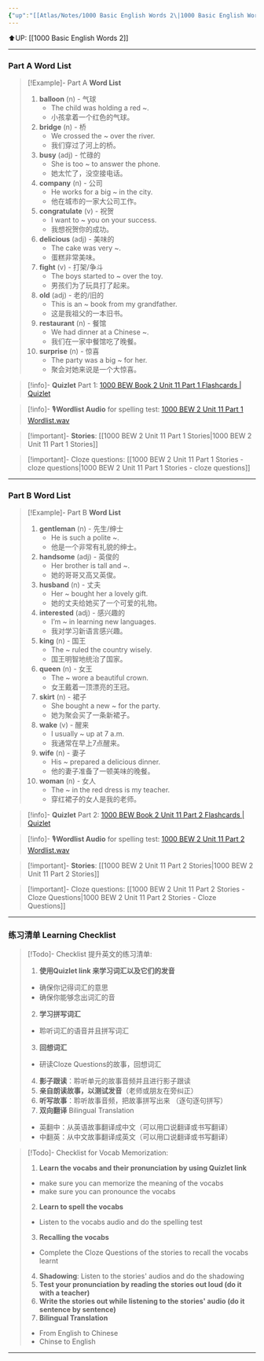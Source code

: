 ```yaml
---
{"up":"[[Atlas/Notes/1000 Basic English Words 2\|1000 Basic English Words 2]]","dg-publish":true,"permalink":"/atlas/notes/1000-basic-english-words-2-unit-11/","dgPassFrontmatter":true}
---
```


⬆️UP: [[1000 Basic English Words 2]]

---
### Part A Word List

> [!Example]- Part A **Word List**
> 1. **balloon** (n) - 气球
>     - The child was holding a red ~.
>     - 小孩拿着一个红色的气球。
> 2. **bridge** (n) - 桥
>     - We crossed the ~ over the river.
>     - 我们穿过了河上的桥。
> 3. **busy** (adj) - 忙碌的
>     - She is too ~ to answer the phone.
>     - 她太忙了，没空接电话。
> 4. **company** (n) - 公司
>     - He works for a big ~ in the city.
>     - 他在城市的一家大公司工作。
> 5. **congratulate** (v) - 祝贺
>     - I want to ~ you on your success.
>     - 我想祝贺你的成功。
> 6. **delicious** (adj) - 美味的
>     - The cake was very ~.
>     - 蛋糕非常美味。
> 7. **fight** (v) - 打架/争斗
>     - The boys started to ~ over the toy.
>     - 男孩们为了玩具打了起来。
> 8. **old** (adj) - 老的/旧的
>     - This is an ~ book from my grandfather.
>     - 这是我祖父的一本旧书。
> 9. **restaurant** (n) - 餐馆
>     - We had dinner at a Chinese ~.
>     - 我们在一家中餐馆吃了晚餐。
> 10. **surprise** (n) - 惊喜
>     - The party was a big ~ for her.
>     - 聚会对她来说是一个大惊喜。

> [!info]- **Quizlet** Part 1: [1000 BEW Book 2 Unit 11 Part 1 Flashcards | Quizlet]()

> [!info]- 🎙️**Wordlist Audio** for spelling test: [1000 BEW 2 Unit 11 Part 1 Wordlist.wav]()

> [!important]- **Stories**: [[1000 BEW 2 Unit 11 Part 1 Stories\|1000 BEW 2 Unit 11 Part 1 Stories]]

> [!important]- Cloze questions: [[1000 BEW 2 Unit 11 Part 1 Stories - cloze questions\|1000 BEW 2 Unit 11 Part 1 Stories - cloze questions]]

---
### Part B Word List

> [!Example]- Part B **Word List**
> 1. **gentleman** (n) - 先生/绅士
>     - He is such a polite ~.
>     - 他是一个非常有礼貌的绅士。
> 2. **handsome** (adj) - 英俊的
>     - Her brother is tall and ~.
>     - 她的哥哥又高又英俊。
> 3. **husband** (n) - 丈夫
>     - Her ~ bought her a lovely gift.
>     - 她的丈夫给她买了一个可爱的礼物。
> 4. **interested** (adj) - 感兴趣的
>     - I’m ~ in learning new languages.
>     - 我对学习新语言感兴趣。
> 5. **king** (n) - 国王
>     - The ~ ruled the country wisely.
>     - 国王明智地统治了国家。
> 6. **queen** (n) - 女王
>     - The ~ wore a beautiful crown.
>     - 女王戴着一顶漂亮的王冠。
> 7. **skirt** (n) - 裙子
>     - She bought a new ~ for the party.
>     - 她为聚会买了一条新裙子。
> 8. **wake** (v) - 醒来
>     - I usually ~ up at 7 a.m.
>     - 我通常在早上7点醒来。
> 9. **wife** (n) - 妻子
>     - His ~ prepared a delicious dinner.
>     - 他的妻子准备了一顿美味的晚餐。
> 10. **woman** (n) - 女人
>     - The ~ in the red dress is my teacher.
>     - 穿红裙子的女人是我的老师。

> [!info]- **Quizlet** Part 2: [1000 BEW Book 2 Unit 11 Part 2 Flashcards | Quizlet]()

> [!info]- 🎙️**Wordlist Audio** for spelling test: [1000 BEW 2 Unit 11 Part 2 Wordlist.wav]()

> [!important]- **Stories**: [[1000 BEW 2 Unit 11 Part 2 Stories\|1000 BEW 2 Unit 11 Part 2 Stories]]

> [!important]- Cloze questions: [[1000 BEW 2 Unit 11 Part 2 Stories - Cloze Questions\|1000 BEW 2 Unit 11 Part 2 Stories - Cloze Questions]]


---- 
### 练习清单 Learning Checklist

> [!Todo]- Checklist 提升英文的练习清单:
> 1. **使用Quizlet link 来学习词汇以及它们的发音** 
>	- 确保你记得词汇的意思 
>	- 确保你能够念出词汇的音 
> 2. **学习拼写词汇** 
>	- 聆听词汇的语音并且拼写词汇 
> 3. **回想词汇**
>	- 研读Cloze Questions的故事，回想词汇 
> 4. **影子跟读**：聆听单元的故事音频并且进行影子跟读 
> 5. **亲自朗读故事，以测试发音**（老师或朋友在旁纠正）
> 6. **听写故事**：聆听故事音频，把故事拼写出来 （逐句逐句拼写）
> 7. **双向翻译** Bilingual Translation 
>	- 英翻中：从英语故事翻译成中文（可以用口说翻译或书写翻译）
>	- 中翻英：从中文故事翻译成英文（可以用口说翻译或书写翻译）

> [!Todo]- Checklist for Vocab Memorization:
> 
> 1. **Learn the vocabs and their pronunciation by using Quizlet link**
>	- make sure you can memorize the meaning of the vocabs
>	- make sure you can pronounce the vocabs
> 2. **Learn to spell the vocabs**
>	- Listen to the vocabs audio and do the spelling test
> 3. **Recalling the vocabs**
>	- Complete the Cloze Questions of the stories to recall the vocabs learnt
> 4. **Shadowing**: Listen to the stories' audios and do the shadowing
> 5. **Test your pronunciation by reading the stories out loud (do it with a teacher)**
> 6. **Write the stories out while listening to the stories' audio (do it sentence by sentence)**
> 7. **Bilingual Translation** 
> 	- From English to Chinese
> 	- Chinse to English


---
